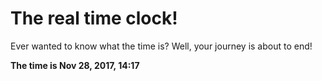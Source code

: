 # The real time clock!

Ever wanted to know what the time is? Well, your journey is about to end!

**The time is Nov 28, 2017, 14:17**